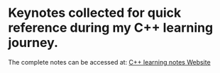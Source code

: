 # Keynotes collected for quick reference during my C++ learning journey.

The complete notes can be accessed at: [C++ learning notes Website](https://imchong.github.io/CPP_Notes.github.io/)
